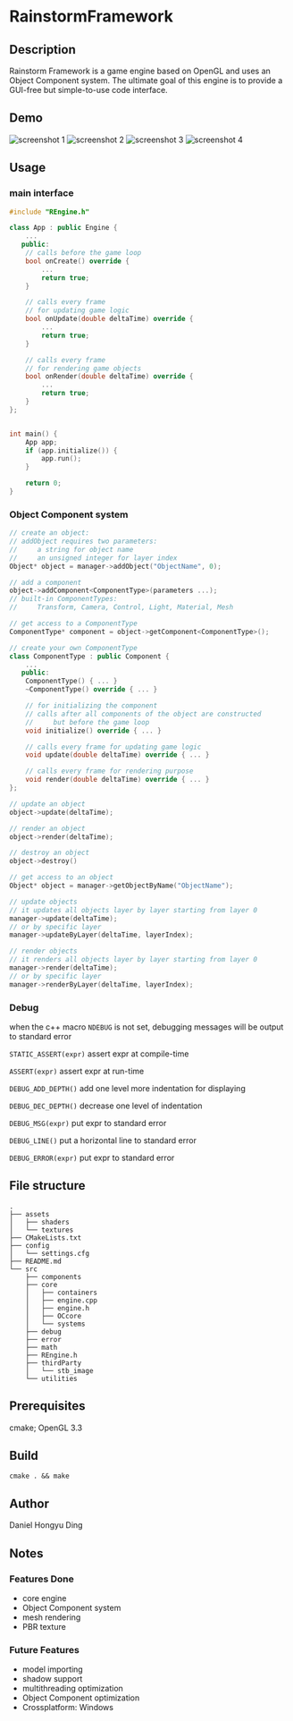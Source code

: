 # RainstormFramework

## Description
Rainstorm Framework is a game engine based on OpenGL and uses an Object Component system. The ultimate goal of this engine is to provide a GUI-free but simple-to-use code interface.

## Demo
![screenshot 1](screenshots/screenshot1.png)
![screenshot 2](screenshots/screenshot2.png)
![screenshot 3](screenshots/screenshot3.png)
![screenshot 4](screenshots/screenshot4.png)

## Usage
### main interface
```c++
#include "REngine.h"

class App : public Engine {
    ...
   public:
    // calls before the game loop
    bool onCreate() override {
        ...
        return true;
    }

    // calls every frame 
    // for updating game logic
    bool onUpdate(double deltaTime) override {
        ...
        return true;
    }

    // calls every frame
    // for rendering game objects
    bool onRender(double deltaTime) override {
        ...
        return true;
    }
};


int main() {
    App app;
    if (app.initialize()) {
        app.run();
    }

    return 0;
}
```
### Object Component system
```c++
// create an object:
// addObject requires two parameters:
//     a string for object name
//     an unsigned integer for layer index
Object* object = manager->addObject("ObjectName", 0);

// add a component
object->addComponent<ComponentType>(parameters ...);
// built-in ComponentTypes:
//     Transform, Camera, Control, Light, Material, Mesh

// get access to a ComponentType
ComponentType* component = object->getComponent<ComponentType>();

// create your own ComponentType
class ComponentType : public Component {
    ...
   public:
    ComponentType() { ... }
    ~ComponentType() override { ... }

    // for initializing the component
    // calls after all components of the object are constructed
    //     but before the game loop
    void initialize() override { ... }

    // calls every frame for updating game logic
    void update(double deltaTime) override { ... }

    // calls every frame for rendering purpose
    void render(double deltaTime) override { ... }
};

// update an object
object->update(deltaTime);

// render an object
object->render(deltaTime);

// destroy an object
object->destroy()

// get access to an object
Object* object = manager->getObjectByName("ObjectName");

// update objects
// it updates all objects layer by layer starting from layer 0
manager->update(deltaTime);
// or by specific layer
manager->updateByLayer(deltaTime, layerIndex);

// render objects
// it renders all objects layer by layer starting from layer 0
manager->render(deltaTime);
// or by specific layer
manager->renderByLayer(deltaTime, layerIndex);
```
### Debug
when the c++ macro `NDEBUG` is not set, debugging messages will be output to standard error

`STATIC_ASSERT(expr)` assert expr at compile-time

`ASSERT(expr)` assert expr at run-time

`DEBUG_ADD_DEPTH()` add one level more indentation for displaying

`DEBUG_DEC_DEPTH()` decrease one level of indentation

`DEBUG_MSG(expr)` put expr to standard error

`DEBUG_LINE()` put a horizontal line to standard error

`DEBUG_ERROR(expr)` put expr to standard error

## File structure
```
.
├── assets
│   ├── shaders
│   └── textures
├── CMakeLists.txt
├── config
│   └── settings.cfg
├── README.md
└── src
    ├── components
    ├── core
    │   ├── containers
    │   ├── engine.cpp
    │   ├── engine.h
    │   ├── OCcore
    │   └── systems
    ├── debug
    ├── error
    ├── math
    ├── REngine.h
    ├── thirdParty
    │   └── stb_image
    └── utilities
```
## Prerequisites
cmake; OpenGL 3.3
## Build
```
cmake . && make
```
## Author
Daniel Hongyu Ding
## Notes
### Features Done
- core engine
- Object Component system
- mesh rendering
- PBR texture
### Future Features
- model importing
- shadow support
- multithreading optimization
- Object Component optimization
- Crossplatform: Windows
